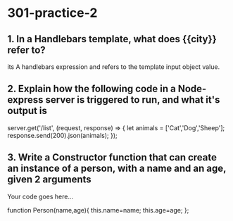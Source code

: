 # 301-practice-2

## 1. In a Handlebars template, what does {{city}} refer to?

its A handlebars expression and refers to the template input object value.

## 2. Explain how the following code in a Node-express server is triggered to run, and what it's output is

 server.get('/list', (request, response) => {
   let animals = ['Cat','Dog','Sheep'];
   response.send(200).json(animals);
});

## 3. Write a Constructor function that can create an instance of a person, with a name and an age, given 2 arguments

Your code goes here...

function Person(name,age){
    this.name=name;
    this.age=age;
};